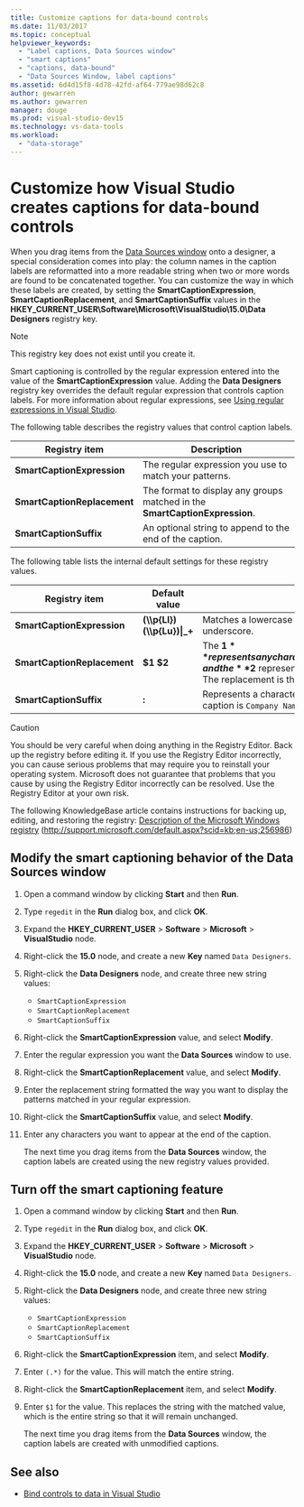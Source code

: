 ```yaml
---
title: Customize captions for data-bound controls
ms.date: 11/03/2017
ms.topic: conceptual
helpviewer_keywords:
  - "Label captions, Data Sources window"
  - "smart captions"
  - "captions, data-bound"
  - "Data Sources Window, label captions"
ms.assetid: 6d4d15f8-4d78-42fd-af64-779ae98d62c8
author: gewarren
ms.author: gewarren
manager: douge
ms.prod: visual-studio-dev15
ms.technology: vs-data-tools
ms.workload:
  - "data-storage"
---
```

# Customize how Visual Studio creates captions for data-bound controls

When you drag items from the [Data Sources window](add-new-data-sources.md#data-sources-window) onto a designer, a special consideration comes into play: the column names in the caption labels are reformatted into a more readable string when two or more words are found to be concatenated together. You can customize the way in which these labels are created, by setting the **SmartCaptionExpression**, **SmartCaptionReplacement**, and **SmartCaptionSuffix** values in the **HKEY_CURRENT_USER\Software\Microsoft\VisualStudio\15.0\Data Designers** registry key.

> [!NOTE]
> This registry key does not exist until you create it.

Smart captioning is controlled by the regular expression entered into the value of the **SmartCaptionExpression** value. Adding the **Data Designers** registry key overrides the default regular expression that controls caption labels. For more information about regular expressions, see [Using regular expressions in Visual Studio](../ide/using-regular-expressions-in-visual-studio.md).

The following table describes the registry values that control caption labels.

|Registry item|Description|
|-------------------|-----------------|
|**SmartCaptionExpression**|The regular expression you use to match your patterns.|
|**SmartCaptionReplacement**|The format to display any groups matched in the **SmartCaptionExpression**.|
|**SmartCaptionSuffix**|An optional string to append to the end of the caption.|

The following table lists the internal default settings for these registry values.

|Registry item|Default value|Explanation|
|-------------------|-------------------|-----------------|
|**SmartCaptionExpression**|**(\\\p{Ll})(\\\p{Lu})&#124;_+**|Matches a lowercase character followed by an uppercase character or an underscore.|
|**SmartCaptionReplacement**|**$1 $2**|The **$1** represents any characters matched in the first parentheses of the expression, and the **$2** represents any characters matched in the second parentheses. The replacement is the first match, a space, and then the second match.|
|**SmartCaptionSuffix**|**:**|Represents a character appended to the returned string. For example, if the caption is `Company Name`, the suffix makes it `Company Name:`|

> [!CAUTION]
> You should be very careful when doing anything in the Registry Editor. Back up the registry before editing it. If you use the Registry Editor incorrectly, you can cause serious problems that may require you to reinstall your operating system. Microsoft does not guarantee that problems that you cause by using the Registry Editor incorrectly can be resolved. Use the Registry Editor at your own risk.
>
> The following KnowledgeBase article contains instructions for backing up, editing, and restoring the registry: [Description of the Microsoft Windows registry](http://support.microsoft.com/default.aspx?scid=kb;en-us;256986) (http://support.microsoft.com/default.aspx?scid=kb;en-us;256986)

## Modify the smart captioning behavior of the Data Sources window

1.  Open a command window by clicking **Start** and then **Run**.

2.  Type `regedit` in the **Run** dialog box, and click **OK**.

3.  Expand the **HKEY_CURRENT_USER** > **Software** > **Microsoft** > **VisualStudio** node.

4.  Right-click the **15.0** node, and create a new **Key** named `Data Designers`.

5.  Right-click the **Data Designers** node, and create three new string values:

    - `SmartCaptionExpression`
    - `SmartCaptionReplacement`
    - `SmartCaptionSuffix`

6. Right-click the **SmartCaptionExpression** value, and select **Modify**.

7. Enter the regular expression you want the **Data Sources** window to use.

8. Right-click the **SmartCaptionReplacement** value, and select **Modify**.

9. Enter the replacement string formatted the way you want to display the patterns matched in your regular expression.

10. Right-click the **SmartCaptionSuffix** value, and select **Modify**.

11. Enter any characters you want to appear at the end of the caption.

    The next time you drag items from the **Data Sources** window, the caption labels are created using the new registry values provided.

## Turn off the smart captioning feature

1.  Open a command window by clicking **Start** and then **Run**.

2.  Type `regedit` in the **Run** dialog box, and click **OK**.

3.  Expand the **HKEY_CURRENT_USER** > **Software** > **Microsoft** > **VisualStudio** node.

4.  Right-click the **15.0** node, and create a new **Key** named `Data Designers`.

5.  Right-click the **Data Designers** node, and create three new string values:

    - `SmartCaptionExpression`
    - `SmartCaptionReplacement`
    - `SmartCaptionSuffix`

6. Right-click the **SmartCaptionExpression** item, and select **Modify**.

7. Enter `(.*)` for the value. This will match the entire string.

8. Right-click the **SmartCaptionReplacement** item, and select **Modify**.

9. Enter `$1` for the value. This replaces the string with the matched value, which is the entire string so that it will remain unchanged.

    The next time you drag items from the **Data Sources** window, the caption labels are created with unmodified captions.

## See also

- [Bind controls to data in Visual Studio](../data-tools/bind-controls-to-data-in-visual-studio.md)